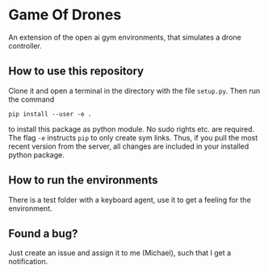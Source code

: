 Game Of Drones
===============

An extension of the open ai gym environments, that simulates a drone controller.


How to use this repository
--------------------------

Clone it and open a terminal in the directory with the file `setup.py`.
Then run the command 

```pip install --user -e .```

to install this package as python module.
No sudo rights etc. are required. The flag `-e` instructs `pip` to only create sym links.
Thus, if you pull the most recent version from the server, all changes are included in your installed python package.

How to run the environments
---------------------------

There is a test folder with a keyboard agent, use it to get a feeling for the environment.

Found a bug?
------------

Just create an issue and assign it to me (Michael), such that I get a notification.
